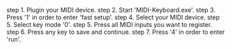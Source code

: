 step 1. Plugin your MIDI device.
step 2. Start 'MIDI-Keyboard.exe'.
step 3. Press '1' in order to enter 'fast setup'.
step 4. Select your MIDI device.
step 5. Select key mode '0'.
step 5. Press all MIDI inputs you want to register.
step 6. Press any key to save and continue.
step 7. Press '4' in order to enter 'run'.